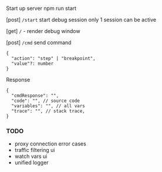 #

Start up server npm run start

[post] `/start` start debug session
only 1 session can be active

[get] `/` - render debug window

[post] `/cmd` send command
```
{
  "action": "step" | "breakpoint",
  "value"?: number
}
```
Response
```json5
{
  "cmdResponse": "",
  "code": "", // source code
  "variables": "", // all vars
  "trace": "", // stack trace,
}
```

### TODO

- proxy connection error cases
- traffic filtering ui
- watch vars ui
- unified logger
